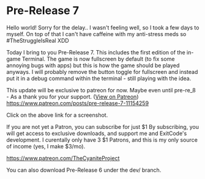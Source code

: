 # Pre-Release 7
Hello world!
Sorry for the delay.. I wasn't feeling well, so I took a few days to myself.
On top of that I can't have caffeine with my anti-stress meds so #TheStruggleIsReal XDD

Today I bring to you Pre-Release 7. This includes the first edition of the in-game Terminal. The game is now fullscreen by default (to fix some annoying bugs with apps) but this is how the game should be played anyways. I will probably remove the button toggle for fullscreen and instead put it in a debug command within the terminal - still playing with the idea.

This update will be exclusive to patreon for now. Maybe even until pre-re_8 - As a thank you for your support.
([View on Patreon](https://www.patreon.com/posts/pre-release-7-11154259)) https://www.patreon.com/posts/pre-release-7-11154259

Click on the above link for a screenshot.

If you are not yet a Patron, you can subscribe for just $1 By subscribing, you will get access to exclusive downloads, and support me and ExitCode's development. I curentally only have 3 $1 Patrons, and this is my only source of income (yes, I make $3/mo).

https://www.patreon.com/TheCyaniteProject

You can also download Pre-Release 6 under the dev/ branch.
